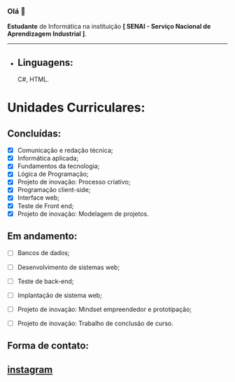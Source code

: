 ### Olá 👋

<b>Estudante</b> de Informática na instituição <b>[ SENAI - Serviço Nacional de Aprendizagem Industrial ]</b>.

<hr>

- <h2>Linguagens:</h2> C#, HTML.

<h1>Unidades Curriculares:</h1>

 <h2>Concluídas:</h2>
 
   - [x] Comunicação e redação técnica;
   - [x] Informática aplicada;
   - [x] Fundamentos da tecnologia;
   - [x] Lógica de Programação;
   - [x] Projeto de inovação: Processo criativo;
   - [x] Programação client-side; 
   - [x] Interface web;
   - [x] Teste de Front end;
   - [x] Projeto de inovação: Modelagem de projetos.
         
 <h2>Em andamento:</h2>
 
  - [ ] Bancos de dados;
  - [ ] Desenvolvimento de sistemas web;
  - [ ] Teste de back-end;
  - [ ] Implantação de sistema web;
  - [ ] Projeto de inovação: Mindset empreendedor e prototipação;
  - [ ] Projeto de inovação: Trabalho de conclusão de curso.


<h2>Forma de contato:<h2>

<!--
z
Atualmente adquirindo novas skills com foco em desenvolvimento de sistemas em C# e .NET

- [x] C#

- [x] ~Fundamentos do C#~ 

-->









<!-- Para quem quiser, são esses os sites https://desenvolvedor.io/ e https://balta.io/ -->


<a href="https://instagram.com/sara_monteirox" target="_blank"> instagram

</br>


<!--
<div align="left">
  <a href="https://github.com/sarabtw">
  <img height="180em" src="https://github-readme-stats.vercel.app/api?username=sarabtw_icons=true&theme=graywhite&include_all_commits=true&count_private=true"/>
  <img height="180em" src="https://github-readme-stats.vercel.app/api/top-langs/?username=sarabtw&layout=compact&langs_count=7&theme=graywhite"/>
</div>
-->

<!--
**sarabtw/sarabtw** is a ✨ _special_ ✨ repository because its `README.md` (this file) appears on your GitHub profile.

Here are some ideas to get you started:

- 🔭 I’m currently working on ...
- 🌱 I’m currently learning ...
- 👯 I’m looking to collaborate on ...
- 🤔 I’m looking for help with ...
- 💬 Ask me about ...
- 📫 How to reach me: ...
- 😄 Pronouns: ...
- ⚡ Fun fact: ...
-->

